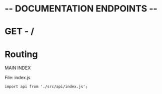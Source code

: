 # -- DOCUMENTATION ENDPOINTS --

# GET - /

# Routing

MAIN INDEX

File: index.js

```
import api from './src/api/index.js';
```




